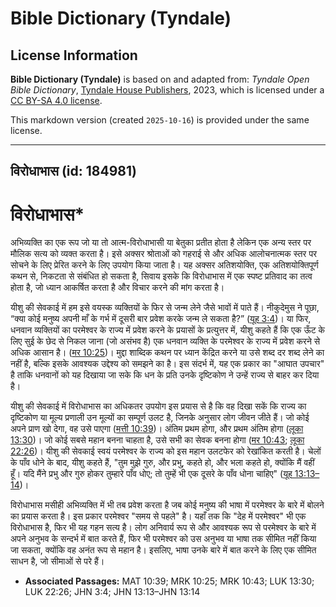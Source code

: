 # Bible Dictionary (Tyndale)

## License Information

**Bible Dictionary (Tyndale)** is based on and adapted from: _Tyndale Open Bible Dictionary_, [Tyndale House Publishers](https://tyndaleopenresources.com/), 2023, which is licensed under a [CC BY-SA 4.0 license](https://creativecommons.org/licenses/by-sa/4.0/legalcode.en).

This markdown version (created `2025-10-16`) is provided under the same license.



--------------------------------

## विरोधाभास (id: 184981)

विरोधाभास\*
===========

अभिव्यक्ति का एक रूप जो या तो आत्म\-विरोधाभासी या बेतुका प्रतीत होता है लेकिन एक अन्य स्तर पर मौलिक सत्य को व्यक्त करता है। इसे अक्सर श्रोताओं को गहराई से और अधिक आलोचनात्मक स्तर पर सोचने के लिए प्रेरित करने के लिए उपयोग किया जाता है। यह अक्सर अतिशयोक्ति, एक अतिशयोक्तिपूर्ण कथन से, निकटता से संबंधित हो सकता है, सिवाय इसके कि विरोधाभास में एक स्पष्ट प्रतिवाद का तत्व होता है, जो ध्यान आकर्षित करता है और विचार करने की मांग करता है।

यीशु की सेवकाई में हम इसे वयस्क व्यक्तियों के फिर से जन्म लेने जैसे भावों में पाते हैं। नीकुदेमुस ने पूछा, “क्या कोई मनुष्य अपनी माँ के गर्भ में दूसरी बार प्रवेश करके जन्म ले सकता है?” ([यूह 3:4](https://ref.ly/John3:4))। या फिर, धनवान व्यक्तियों का परमेश्वर के राज्य में प्रवेश करने के प्रयासों के प्रत्युत्तर में, यीशु कहते हैं कि एक ऊँट के लिए सुई के छेद से निकल जाना (जो असंभव है) एक धनवान व्यक्ति के परमेश्वर के राज्य में प्रवेश करने से अधिक आसान है। ([मर 10:25](https://ref.ly/Mark10:25))। मुद्दा शाब्दिक कथन पर ध्यान केंद्रित करने या उसे शब्द दर शब्द लेने का नहीं है, बल्कि इसके आवश्यक उद्देश्य को समझने का है। इस संदर्भ में, यह एक प्रकार का "आघात उपचार" है ताकि धनवानों को यह दिखाया जा सके कि धन के प्रति उनके दृष्टिकोण ने उन्हें राज्य से बाहर कर दिया है।

यीशु की सेवकाई में विरोधाभास का अधिकतर उपयोग इस प्रयास से है कि वह दिखा सकें कि राज्य का दृष्टिकोण या मूल्य प्रणाली उन मूल्यों का सम्पूर्ण उलट है, जिनके अनुसार लोग जीवन जीते हैं। जो कोई अपने प्राण खो देगा, वह उसे पाएगा ([मत्ती 10:39](https://ref.ly/Matt10:39))। अंतिम प्रथम होगा, और प्रथम अंतिम होगा ([लूका 13:30](https://ref.ly/Luke13:30))। जो कोई सबसे महान बनना चाहता है, उसे सभी का सेवक बनना होगा ([मर 10:43](https://ref.ly/Mark10:43); [लूका 22:26](https://ref.ly/Luke22:26))। यीशु की सेवकाई स्वयं परमेश्वर के राज्य को इस महान उलटफेर को रेखांकित करती है। चेलों के पाँव धोने के बाद, यीशु कहते हैं, "तुम मुझे गुरु, और प्रभु, कहते हो, और भला कहते हो, क्योंकि मैं वहीं हूँ। यदि मैंने प्रभु और गुरु होकर तुम्हारे पाँव धोए; तो तुम्हें भी एक दूसरे के पाँव धोना चाहिए" ([यूह 13:13–14](https://ref.ly/John13:13-John13:14))। 

विरोधाभास मसीही अभिव्यक्ति में भी तब प्रवेश करता है जब कोई मनुष्य की भाषा में परमेश्वर के बारे में बोलने का प्रयास करता है। इस प्रकार परमेश्वर "समय से पहले" है। यहाँ तक कि "देह में परमेश्वर" भी एक विरोधाभास है, फिर भी यह गहन सत्य है। लोग अनिवार्य रूप से और आवश्यक रूप से परमेश्वर के बारे में अपने अनुभव के सन्दर्भ में बात करते हैं, फिर भी परमेश्वर को उस अनुभव या भाषा तक सीमित नहीं किया जा सकता, क्योंकि वह अनंत रूप से महान है। इसलिए, भाषा उनके बारे में बात करने के लिए एक सीमित साधन है, जो सीमाओं से परे हैं।

* **Associated Passages:** MAT 10:39; MRK 10:25; MRK 10:43; LUK 13:30; LUK 22:26; JHN 3:4; JHN 13:13–JHN 13:14

